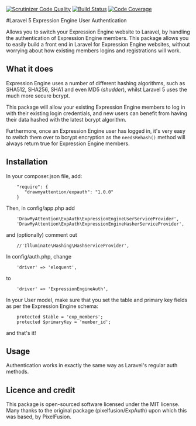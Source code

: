 [![Scrutinizer Code Quality](https://scrutinizer-ci.com/g/drawmyattention/expauth/badges/quality-score.png?b=master)](https://scrutinizer-ci.com/g/drawmyattention/expauth/?branch=master) [![Build Status](https://scrutinizer-ci.com/g/drawmyattention/expauth/badges/build.png?b=master)](https://scrutinizer-ci.com/g/drawmyattention/expauth/build-status/master) [![Code Coverage](https://scrutinizer-ci.com/g/drawmyattention/expauth/badges/coverage.png?b=master)](https://scrutinizer-ci.com/g/drawmyattention/expauth/?branch=master)

#Laravel 5 Expression Engine User Authentication

Allows you to switch your Expression Engine website to Laravel, by handling the authentication of Expression Engine members. This package allows you to easily build a front end in Laravel for Expression Engine websites, without worrying about how existing members logins and registrations will work.

## What it does

Expression Engine uses a number of different hashing algorithms, such as SHA512, SHA256, SHA1 and even MD5 (*shudder*), whilst Laravel 5 uses the much more secure bcrypt.

This package will allow your existing Expression Engine members to log in with their existing login credentials, and new users can benefit from having their data hashed with the latest bcrypt algorithm.

Furthermore, once an Expression Engine user has logged in, it's very easy to switch them over to bcrypt encryption as the ```needsRehash()``` method will always return true for Expression Engine members.

## Installation

In your composer.json file, add:

```
    "require": {
       "drawmyattention/expauth": "1.0.0"
    }
```

Then, in config/app.php add

```
    'DrawMyAttention\ExpAuth\ExpressionEngineUserServiceProvider',
    'DrawMyAttention\ExpAuth\ExpressionEngineHasherServiceProvider',
```

and (optionally) comment out

```
    //'Illuminate\Hashing\HashServiceProvider',
```

In config/auth.php, change

```
    'driver' => 'eloquent',
```

to

```
    'driver' => 'ExpressionEngineAuth',
```

In your User model, make sure that you set the table and primary key fields as per the Expression Engine schema:

```
    protected $table = 'exp_members';
	protected $primaryKey = 'member_id';
```

and that's it!

## Usage

Authentication works in exactly the same way as Laravel's regular auth methods. 

## Licence and credit

This package is open-sourced software licensed under the MIT license. Many thanks to the original package (pixelfusion/ExpAuth) upon which this was based, by PixelFusion.
